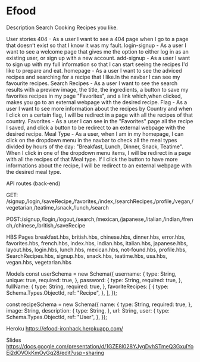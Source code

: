 # Efood
Description
Search Cooking Recipes you like.

User stories
404 - As a user I want to see a  404 page when I go to a page that doesn’t exist so that I know it was my fault.
login-signup - As a user I want to see a welcome page that gives me the option to either log in as an existing user, or sign up with a new account.
add-signup - As a user I want to sign up with my full information so that I can start seeing the recipes I'd like to prepare and eat.
homepage - As a user I want to see the adviced recipes and searching for a recipe that I like.In the navbar I can see my favourite recipes.
Search Recipes - As a user I want to see the search results with a preview image, the title, the ingredients, a button to save my favorites recipes in my page "Favorites", and a link which,when clicked, makes you go to an external webpage with the desired recipe.
Flag - As a user I want to see more information about the recipes by Country and when I click on a certain flag, I will be redirect in a page with all the recipes of that country.
Favorites - As a user I can see in the "Favorites" page all the recipe I saved, and click a button to be redirect to an external webpage with the desired recipe.
Meal Type - As a user, when I am in my homepage, I can click on the dropdown menu in the navbar to check all the meal types divided by hours of the day: "Breakfast, Lunch, Dinner, Snack, Teatime". When I click in one of the dropdown menu items, I will be redirect in a page with all the recipes of that Meal type. If I click the button to have more informations about the recipe, I will be redirect to an external webpage with the desired meal type.

API routes (back-end)

GET: /signup,/login,/saveRecipe,/favorites,/index,/searchRecipes,/profile,/vegan,/vegetarian,/teatime,/snack,/lunch,/search

POST:/signup,/login,/logout,/search,/mexican,/japanese,/italian,/indian,/french,/chinese,/british,/saveRecipe

HBS Pages
breakfast.hbs, british.hbs, chinese.hbs, dinner.hbs, error.hbs, favorites.hbs, french.hbs, index.hbs, indian.hbs, italian.hbs, japanese.hbs, layout.hbs, login.hbs, lunch.hbs, mexican.hbs, not-found.hbs, profile.hbs, SearchRecipes.hbs, signup.hbs, snack.hbs, teatime.hbs, usa.hbs, vegan.hbs, vegetarian.hbs

Models
const userSchema = new Schema({
  username: {
    type: String,
    unique: true,
    required: true,
  },
  password: {
    type: String,
    required: true,
  },
  fullName: {
    type: String,
    required: true,
  },
  favoriteRecipes: [
    {
      type: Schema.Types.ObjectId,
      ref: "Recipe",
    },
  ],
});

const recipeSchema = new Schema({
  name: {
    type: String,
    required: true,
  },
  image: String,
  description: {
    type: String,
  },
  url: String,
  user: {
    type: Schema.Types.ObjectId,
    ref: "User",
  },
});


Heroku
https://efood-ironhack.herokuapp.com/

Slides
https://docs.google.com/presentation/d/1GZE8l028YJygDvhSTmeQ3GxuIYoEi2dOVOkKmOyGq28/edit?usp=sharing